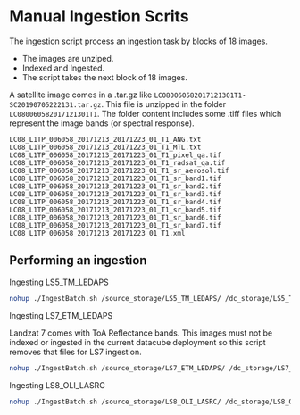 # Manual Ingestion Scrits 

The ingestion script process an ingestion task by blocks of 18 images. 

* The images are unziped.
* Indexed and Ingested.
* The script takes the next block of 18 images.

A satellite image comes in a .tar.gz like ```LC080060582017121301T1-SC20190705222131.tar.gz```. This file is unzipped in the folder ```LC080060582017121301T1```. The folder content includes some .tiff files which represent the image bands (or spectral response).

```
LC08_L1TP_006058_20171213_20171223_01_T1_ANG.txt
LC08_L1TP_006058_20171213_20171223_01_T1_MTL.txt
LC08_L1TP_006058_20171213_20171223_01_T1_pixel_qa.tif
LC08_L1TP_006058_20171213_20171223_01_T1_radsat_qa.tif
LC08_L1TP_006058_20171213_20171223_01_T1_sr_aerosol.tif
LC08_L1TP_006058_20171213_20171223_01_T1_sr_band1.tif
LC08_L1TP_006058_20171213_20171223_01_T1_sr_band2.tif
LC08_L1TP_006058_20171213_20171223_01_T1_sr_band3.tif
LC08_L1TP_006058_20171213_20171223_01_T1_sr_band4.tif
LC08_L1TP_006058_20171213_20171223_01_T1_sr_band5.tif
LC08_L1TP_006058_20171213_20171223_01_T1_sr_band6.tif
LC08_L1TP_006058_20171213_20171223_01_T1_sr_band7.tif
LC08_L1TP_006058_20171213_20171223_01_T1.xml
```

## Performing an ingestion

Ingesting LS5_TM_LEDAPS

```sh
nohup ./IngestBatch.sh /source_storage/LS5_TM_LEDAPS/ /dc_storage/LS5_TM_LEDAPS/ingest_file.yml
```

Ingesting LS7_ETM_LEDAPS

Landzat 7 comes with ToA Reflectance bands. This images must not be indexed or ingested in the current 
datacube deployment so this script removes that files for LS7 ingestion.

```sh
nohup ./IngestBatch.sh /source_storage/LS7_ETM_LEDAPS/ /dc_storage/LS7_ETM_LEDAPS/ingest_file.yml /dc_storage/LS7_ETM_LEDAPS/mgen_script.py
```

Ingesting LS8_OLI_LASRC

```sh
nohup ./IngestBatch.sh /source_storage/LS8_OLI_LASRC/ /dc_storage/LS8_OLI_LASRC/ingest_file.yml /dc_storage/LS8_OLI_LASRC/mgen_script.py
```

